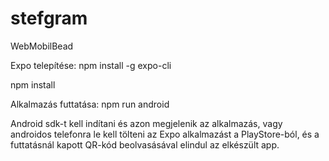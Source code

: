 # stefgram
WebMobilBead

Expo telepítése: 
npm install -g expo-cli

npm install

Alkalmazás futtatása:
npm run android

Android sdk-t kell indítani és azon megjelenik az alkalmazás, vagy androidos telefonra le kell tölteni az Expo alkalmazást a PlayStore-ból, és a futtatásnál kapott QR-kód beolvasásával elindul az elkészült app.
